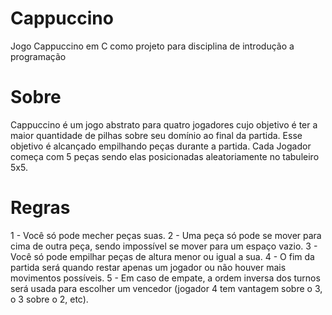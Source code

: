 # Cappuccino
Jogo Cappuccino em C como projeto para disciplina de introdução a programação

# Sobre
Cappuccino é um jogo abstrato para quatro jogadores cujo objetivo é ter a maior quantidade de pilhas sobre seu domínio ao final da partida.
Esse objetivo é alcançado empilhando peças durante a partida.
Cada Jogador começa com 5 peças sendo elas posicionadas aleatoriamente no tabuleiro 5x5.

# Regras
1 - Você só pode mecher peças suas.
2 - Uma peça só pode se mover para cima de outra peça, sendo impossível se mover para um espaço vazio.
3 - Você só pode empilhar peças de altura menor ou igual a sua.
4 - O fim da partida será quando restar apenas um jogador ou não houver mais movimentos possíveis.
5 - Em caso de empate, a ordem inversa dos turnos será usada para escolher um vencedor (jogador 4 tem vantagem sobre o 3, o 3 sobre o 2, etc).
